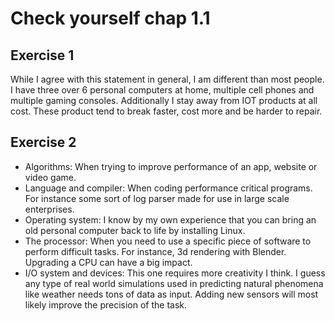 # Check yourself chap 1.1

## Exercise 1

While I agree with this statement in general, I am different than most people. I have three over 6 personal computers at home, multiple cell phones and multiple gaming consoles. Additionally I stay away from IOT products at all cost. These product tend to break faster, cost more and be harder to repair.

## Exercise 2

- Algorithms: When trying to improve performance of an app, website or video game.
- Language and compiler: When coding performance critical programs. For instance some sort of log parser made for use in large scale enterprises.
- Operating system: I know by my own experience that you can bring an old personal computer back to life by installing Linux.
- The processor: When you need to use a specific piece of software to perform difficult tasks. For instance, 3d rendering with Blender. Upgrading a CPU can have a big impact.
- I/O system and devices: This one requires more creativity I think. I guess any type of real world simulations used in predicting natural phenomena like weather needs tons of data as input. Adding new sensors will most likely improve the precision of the task.
